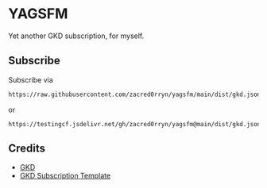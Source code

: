 # YAGSFM

Yet another GKD subscription, for myself.

## Subscribe

Subscribe via

```txt
https://raw.githubusercontent.com/zacred0rryn/yagsfm/main/dist/gkd.json5
```

or

```text
https://testingcf.jsdelivr.net/gh/zacred0rryn/yagsfm@main/dist/gkd.json5
```

## Credits

- [GKD](https://github.com/gkd-kit/gkd)
- [GKD Subscription Template](https://github.com/gkd-kit/subscription-template)
